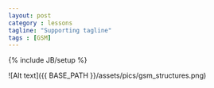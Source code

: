 ```yaml
---
layout: post
category : lessons
tagline: "Supporting tagline"
tags : [GSM]
---
```

{% include JB/setup %}

![Alt
 text]({{ BASE_PATH }}/assets/pics/gsm_structures.png)

